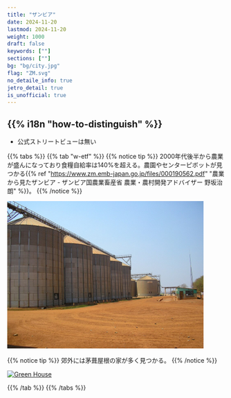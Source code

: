 ```yaml
---
title: "ザンビア"
date: 2024-11-20
lastmod: 2024-11-20
weight: 1000
draft: false
keywords: [""]
sections: [""]
bg: "bg/city.jpg"
flag: "ZM.svg"
no_detaile_info: true
jetro_detail: true
is_unofficial: true
---
```


<div class="main-desciption country-description">
    <h2 class="section-title">{{% i18n "how-to-distinguish" %}}</h2>
    <ul class="rule-list">
        <li class="no-evidence">公式ストリートビューは無い</li>
    </ul>
</div>

{{% tabs %}}
{{% tab "w-etf" %}}
{{% notice tip %}}
2000年代後半から農業が盛んになっており食糧自給率は140%を超える。農園やセンターピボットが見つかる{{% ref "https://www.zm.emb-japan.go.jp/files/000190562.pdf" "農業から見たザンビア - ザンビア国農業畜産省 農業・農村開発アドバイザー 野坂治朗" %}}。
{{% /notice %}}
<div class="googlemap-if">
<img src="960px-Grain_Silos_and_weighing_bridge.jpg" width="90%">
</div>

{{% notice tip %}}
郊外には茅葺屋根の家が多く見つかる。
{{% /notice %}}
<div class="googlemap-if">
<a data-flickr-embed="true" href="https://www.flickr.com/photos/105105658@N03/15721844813/in/photolist-sEic7-77XAcD-sEhHL-actYNS-sEhrY-actYBm-acr9Ja-acr9hz-3KgLCS-8g1PYo-aoz1Ak-e375Tu-Ena6fD-j3RdXA-3mQHcj-2JMMcK-pXhyHT-6nuNfj-9qVy16-8aLo7Z-bzv8Yr-8H6THZ-89Wd2Z-aoz2CT-9ACAqc-31YRMT-8Jzxya-Eu6qq-8aPF3w-4hCiGV-j3RdCN-4B7SJF-5HcEqV-9z371f-7Kx4HL-4k9KJf-5kJVEY-8a1gZd-677RTR-2weAVJ-5gSyEb-59RXDf-6jPafh-dEHjEf-4BirsE-9ZJADB-q6YfnT-89WX3k-5gMZH6-92BGio" title="Green House"><img src="https://live.staticflickr.com/65535/15721844813_251e1c9ec9_c.jpg" width="800" height="533" alt="Green House"/></a><script async src="//embedr.flickr.com/assets/client-code.js" charset="utf-8"></script>
</div>

{{% /tab %}}
{{% /tabs %}}
